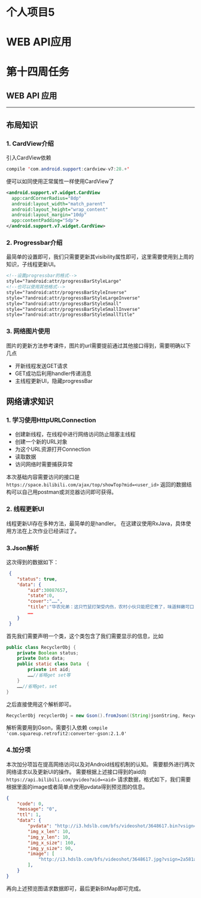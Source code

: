 
# 个人项目5
# WEB API应用

# 第十四周任务
## WEB API 应用
---
## 布局知识
### 1. CardView介绍
引入CardView依赖
```java
compile 'com.android.support:cardview-v7:28.+'
```
便可以如同使用正常属性一样使用CardView了
```xml
<android.support.v7.widget.CardView  
  app:cardCornerRadius="8dp"  
  android:layout_width="match_parent"  
  android:layout_height="wrap_content"  
  android:layout_margin="10dp"  
  app:contentPadding="5dp">
</android.support.v7.widget.CardView>
```

### 2. Progressbar介绍
最简单的设置即可，我们只需要更新其visibility属性即可，这里需要使用到上周的知识，子线程更新UI。
```xml
<!--设置progressbar的格式-->
style="?android:attr/progressBarStyleLarge"
<!--也可以使用其他格式-->
style="?android:attr/progressBarStyleInverse" 
style="?android:attr/progressBarStyleLargeInverse" 
style="?android:attr/progressBarStyleSmall" 
style="?android:attr/progressBarStyleSmallInverse" 
style="?android:attr/progressBarStyleSmallTitle" 
```

### 3. 网络图片使用

图片的更新方法参考课件，图片的url需要提前通过其他接口得到，需要明确以下几点
* 开新线程发送GET请求
* GET成功后利用handler传递消息
* 主线程更新UI，隐藏progressBar

## 网络请求知识
### 1. 学习使用HttpURLConnection
* 创建新线程，在线程中进行网络访问防止阻塞主线程
* 创建一个新的URL对象
* 为这个URL资源打开Connection
* 读取数据
* 访问网络时需要捕获异常

本次基础内容需要访问的接口是
`https://space.bilibili.com/ajax/top/showTop?mid=<user_id>`
返回的数据结构可以自己用postman或浏览器访问即可获得。


### 2. 线程更新UI
线程更新UI存在多种方法，最简单的是handler。
在这建议使用RxJava，具体使用方法在上次作业已经讲过了。

### 3.Json解析
这次得到的数据如下：
```json
 {
 	"status": true,
 	"data": {
 		"aid":30087657,
 		"state":0,
 		"cover":"……",
 		"title":"华农兄弟：这只竹鼠打架受内伤，农村小伙只能把它煮了，味道鲜嫩可口"
 		……
 	}
 }
```
首先我们需要声明一个类，这个类包含了我们需要显示的信息，比如
```java
public class RecyclerObj {
    private Boolean status;
    private Data data;
	public static class Data  {
		private int aid;
		……//省略get set等
	}
	……//省略get，set
}
```
之后直接使用这个解析即可。
```java
RecyclerObj recyclerObj = new Gson().fromJson((String)jsonString, RecyclerObj.class);
```
解析需要用到Gson，需要引入依赖
`compile 'com.squareup.retrofit2:converter-gson:2.1.0'`

### 4.加分项
本次加分项旨在提高网络访问以及对Android线程机制的认知。
需要额外进行两次网络请求以及更新UI的操作。
需要根据上述接口得到的aid向
`https://api.bilibili.com/pvideo?aid=<aid>`
请求数据，格式如下，我们需要根据里面的image或者简单点使用pvdata得到预览图的信息。
```json
{
    "code": 0,
    "message": "0",
    "ttl": 1,
    "data": {
        "pvdata": "http://i3.hdslb.com/bfs/videoshot/3648617.bin?vsign=aa201bcb43f2eec2b7d4cc3a56f63e0252e6fca7&ver=31532705",
        "img_x_len": 10,
        "img_y_len": 10,
        "img_x_size": 160,
        "img_y_size": 90,
        "image": [
            "http://i3.hdslb.com/bfs/videoshot/3648617.jpg?vsign=2a581a23de86cfa280b00948f6c16e814f5e1c13&ver=31532705"
        ],
	}
}
```
再向上述预览图请求数据即可，最后更新BitMap即可完成。